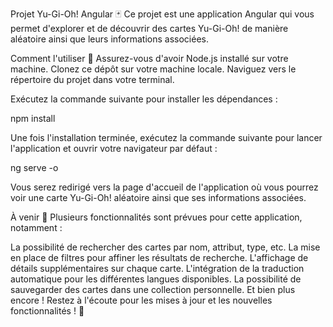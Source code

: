 Projet Yu-Gi-Oh! Angular 🃏
Ce projet est une application Angular qui vous permet d'explorer et de découvrir des cartes Yu-Gi-Oh! de manière aléatoire ainsi que leurs informations associées.

Comment l'utiliser 🚀
Assurez-vous d'avoir Node.js installé sur votre machine.
Clonez ce dépôt sur votre machine locale.
Naviguez vers le répertoire du projet dans votre terminal.

Exécutez la commande suivante pour installer les dépendances :

npm install

Une fois l'installation terminée, exécutez la commande suivante pour lancer l'application et ouvrir votre navigateur par défaut :

ng serve -o

Vous serez redirigé vers la page d'accueil de l'application où vous pourrez voir une carte Yu-Gi-Oh! aléatoire ainsi que ses informations associées.

À venir 📅
Plusieurs fonctionnalités sont prévues pour cette application, notamment :

La possibilité de rechercher des cartes par nom, attribut, type, etc.
La mise en place de filtres pour affiner les résultats de recherche.
L'affichage de détails supplémentaires sur chaque carte.
L'intégration de la traduction automatique pour les différentes langues disponibles.
La possibilité de sauvegarder des cartes dans une collection personnelle.
Et bien plus encore !
Restez à l'écoute pour les mises à jour et les nouvelles fonctionnalités ! 🎉
